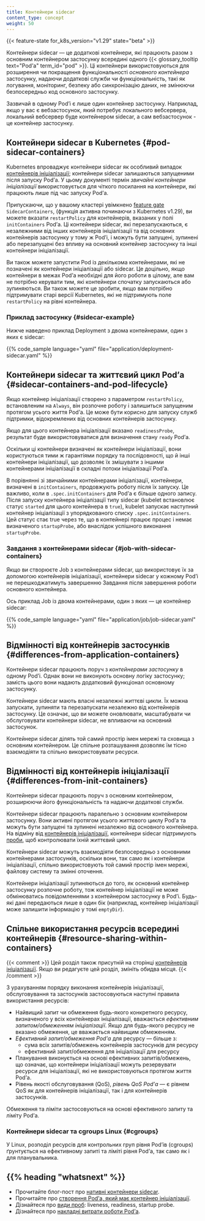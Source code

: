```yaml
---
title: Контейнери sidecar
content_type: concept
weight: 50
---
```


<!-- overview -->

{{< feature-state for_k8s_version="v1.29" state="beta" >}}

Контейнери sidecar — це додаткові контейнери, які працюють разом з основним контейнером застосунку всередині одного {{< glossary_tooltip text="Podʼа" term_id="pod" >}}. Ці контейнери використовуються для розширення чи покращення функціональності _основного контейнера_ застосунку, надаючи додаткові служби чи функціональність, такі як логування, моніторинг, безпеку або синхронізацію даних, не змінюючи безпосередньо код основного застосунку.

Зазвичай в одному Podʼі є лише один контейнер застосунку. Наприклад, якщо у вас є вебзастосунок, який потребує локального вебсервера, локальний вебсервер буде контейнером sidecar, а сам вебзастосунок - це контейнер застосунку.

<!-- body -->

## Контейнери sidecar в Kubernetes {#pod-sidecar-containers}

Kubernetes впроваджує контейнери sidecar як особливий випадок [контейнерів ініціалізації](/uk/docs/concepts/workloads/pods/init-containers/); контейнери sidecar залишаються запущеними після запуску Podʼа. У цьому документі термін _звичайні контейнери ініціалізації_ використовується для чіткого посилання на контейнери, які працюють лише під час запуску Podʼа.

Припускаючи, що у вашому кластері увімкнено [feature gate](/uk/docs/reference/command-line-tools-reference/feature-gates/) `SidecarContainers`, (функція активна починаючи з Kubernetes v1.29), ви можете вказати `restartPolicy`
для контейнерів, вказаних у полі `initContainers` Podʼа. Ці контейнери sidecar, які перезапускаються, є незалежними від інших контейнерів ініціалізації та від основних контейнерів застосунку у тому ж Podʼі, і можуть бути запущені, зупинені або перезапущені без впливу на основний контейнер застосунку та інші контейнери ініціалізації.

Ви також можете запустити Pod із декількома контейнерами, які не позначені як контейнери ініціалізації або sidecar. Це доцільно, якщо контейнери в межах Podʼа необхідні для його роботи в цілому, але вам не потрібно керувати тим, які контейнери спочатку запускаються або зупиняються. Ви також можете це зробити, якщо вам потрібно підтримувати старі версії Kubernetes, які не підтримують поле `restartPolicy` на рівні контейнера.

### Приклад застосунку {#sidecar-example}

Нижче наведено приклад Deployment з двома контейнерами, один з яких є sidecar:

{{% code_sample language="yaml" file="application/deployment-sidecar.yaml" %}}

## Контейнери sidecar та життєвий цикл Podʼа {#sidecar-containers-and-pod-lifecycle}

Якщо контейнер ініціалізації створено з параметром `restartPolicy`, встановленим на `Always`, він розпочне роботу і залишиться запущеним протягом усього життя Podʼа. Це може бути корисно для запуску служб підтримки, відокремлених від основних контейнерів застосунку.

Якщо для цього контейнера ініціалізації вказано `readinessProbe`, результат буде використовуватися для визначення стану `ready` Podʼа.

Оскільки ці контейнери визначені як контейнери ініціалізації, вони користуються тими ж гарантіями порядку та послідовності, що й інші контейнери ініціалізації, що дозволяє їх змішувати з іншими контейнерами ініціалізації в складні потоки ініціалізації Podʼа.

В порівнянні зі звичайними контейнерами ініціалізації, контейнери, визначені в `initContainers`, продовжують роботу після їх запуску. Це важливо, коли в `.spec.initContainers` для Podʼа є більше одного запису. Після запуску контейнера ініціалізації типу sidecar (kubelet встановлює статус `started` для цього контейнера в `true`), kubelet запускає наступний контейнер ініціалізації з упорядкованого списку `.spec.initContainers`. Цей статус стає true через те, що в контейнері працює процес і немає визначеного `startupProbe`, або внаслідок успішного виконання `startupProbe`.

### Завдання з контейнерами sidecar {#job-with-sidecar-containers}

Якщо ви створюєте Job з контейнерами sidecar, що використовує їх за допомогою контейнерів ініціалізації, контейнери sidecar у кожному Podʼі не перешкоджатимуть завершенню Завдання після завершення роботи основного контейнера.

Ось приклад Job із двома контейнерами, один з яких — це контейнер sidecar:

{{% code_sample language="yaml" file="application/job/job-sidecar.yaml" %}}

## Відмінності від контейнерів застосунків {#differences-from-application-containers}

Контейнери sidecar працюють поруч з _контейнерами застосунку_ в одному Podʼі. Однак вони не виконують основну логіку застосунку; замість цього вони надають додатковий функціонал основному застосунку.

Контейнери sidecar мають власні незалежні життєві цикли. Їх можна запускати, зупиняти та перезапускати незалежно від контейнерів застосунку. Це означає, що ви можете оновлювати, масштабувати чи обслуговувати контейнери sidecar, не впливаючи на основний застосунок.

Контейнери sidecar ділять той самий простір імен мережі та сховища з основним контейнером. Це спільне розташування дозволяє їм тісно взаємодіяти та спільно використовувати ресурси.

## Відмінності від контейнерів ініціалізації {#differences-from-init-containers}

Контейнери sidecar працюють поруч з основним контейнером, розширюючи його функціональність та надаючи додаткові служби.

Контейнери sidecar працюють паралельно з основним контейнером застосунку. Вони активні протягом усього життєвого циклу Podʼа та можуть бути запущені та зупинені незалежно від основного контейнера. На відміну від [контейнерів ініціалізації](/uk/docs/concepts/workloads/pods/init-containers/), контейнери sidecar підтримують [проби](/uk/docs/concepts/workloads/pods/pod-lifecycle/#types-of-probe), щоб контролювати їхній життєвий цикл.

Контейнери sidecar можуть взаємодіяти безпосередньо з основними контейнерами застосунків, оскільки вони, так само як і контейнери ініціалізації, спільно використовують той самий простір імен мережі, файлову систему та змінні оточення. 

Контейнери ініціалізації зупиняються до того, як основний контейнер застосунку розпочне роботу, тож контейнер ініціалізації не може обмінюватись повідомленнями з контейнером застосунку в Podʼі. Будь-які дані передаються лише в один бік (наприклад, контейнер ініціалізації може залишити інформацію у томі `emptyDir`).

## Спільне використання ресурсів всередині контейнерів {#resource-sharing-within-containers}

{{< comment >}}
Цей розділ також присутній на сторінці [контейнерів ініціалізації](/uk/docs/concepts/workloads/pods/init-containers/).
Якщо ви редагуєте цей розділ, змініть обидва місця.
{{< /comment >}}

З урахуванням порядку виконання контейнерів ініціалізації, обслуговування та застосунків застосовуються наступні правила
використання ресурсів:

* Найвищий запит чи обмеження будь-якого конкретного ресурсу, визначеного у всіх контейнерах ініціалізації, вважається _ефективним запитом/обмеженням ініціалізації_. Якщо для будь-якого ресурсу не вказано обмеження, це вважається найвищим обмеженням.
* _Ефективний запит/обмеження Podʼа_ для ресурсу — більше з:
  * сума всіх запитів/обмежень контейнерів застосунків для ресурсу
  * ефективний запит/обмеження для ініціалізації для ресурсу
* Планування виконується на основі ефективних запитів/обмежень, що означає, що контейнери ініціалізації можуть резервувати ресурси для ініціалізації, які не використовуються протягом життя Podʼа.
* Рівень якості обслуговування (QoS), _рівень QoS Podʼа_ — є рівнем QoS як для контейнерів ініціалізації, так і для контейнерів застосунків.

Обмеження та ліміти застосовуються на основі ефективного запиту та ліміту Podʼа.

### Контейнери sidecar та cgroups Linux {#cgroups}

У Linux, розподіл ресурсів для контрольних груп рівня Podʼів (cgroups) ґрунтується на ефективному запиті та ліміті рівня Podʼа, так само як і для планувальника.

## {{% heading "whatsnext" %}}

* Прочитайте блог-пост про [нативні контейнери sidecar](/blog/2023/08/25/native-sidecar-containers/).
* Прочитайте про [створення Podʼа, який має контейнер ініціалізації](/uk/docs/tasks/configure-pod-container/configure-pod-initialization/#create-a-pod-that-has-an-init-container).
* Дізнайтеся про [види проб](/uk/docs/concepts/workloads/pods/pod-lifecycle/#types-of-probe): liveness, readiness, startup probe.
* Дізнайтеся про [накладні витрати роботи Podʼа](/uk/docs/concepts/scheduling-eviction/pod-overhead/).
